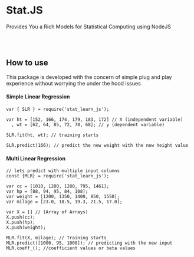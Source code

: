 <h1> Stat.JS </h1>
<p> Provides You a Rich Models for Statistical Computing using NodeJS </p>
<br />
<br />
<h2> How to use </h2>
<p> This package is developed with the concern of simple plug and play experience without worrying the under the hood issues </p>

<h4> Simple Linear Regression </h4>
    
    var { SLR } = require('stat_learn_js');

    var ht = [152, 166, 174, 179, 183, 172] // X (independent variable)
      , wt = [62, 64, 85, 72, 78, 68]; // y (dependent variable)

    SLR.fit(ht, wt); // training starts

    SLR.predict(166); // predict the new weight with the new height value
    
<h4> Multi Linear Regression </h4>
    
    // lets predict with multiple input columns
    const {MLR} = require('stat_learn_js');

    var cc = [1010, 1280, 1280, 795, 1461];
    var hp = [88, 94, 95, 84, 108];
    var weight = [1200, 1350, 1400, 850, 1550];
    var milage = [23.0, 18.5, 19.3, 21.5, 17.0];
    
    var X = [] // (Array of Arrays)
    X.push(cc);
    X.push(hp);
    X.push(weight);

    MLR.fit(X, milage); // Training starts
    MLR.predict([1000, 95, 1008]); // predicting with the new input
    MLR.coeff_(); //coefficient values or beta values
